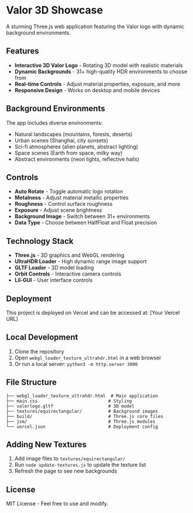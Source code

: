 # Valor 3D Showcase

A stunning Three.js web application featuring the Valor logo with dynamic background environments.

## Features

- **Interactive 3D Valor Logo** - Rotating 3D model with realistic materials
- **Dynamic Backgrounds** - 31+ high-quality HDR environments to choose from
- **Real-time Controls** - Adjust material properties, exposure, and more
- **Responsive Design** - Works on desktop and mobile devices

## Background Environments

The app includes diverse environments:
- Natural landscapes (mountains, forests, deserts)
- Urban scenes (Shanghai, city sunsets)
- Sci-fi atmospheres (alien planets, abstract lighting)
- Space scenes (Earth from space, milky way)
- Abstract environments (neon lights, reflective halls)

## Controls

- **Auto Rotate** - Toggle automatic logo rotation
- **Metalness** - Adjust material metallic properties
- **Roughness** - Control surface roughness
- **Exposure** - Adjust scene brightness
- **Background Image** - Switch between 31+ environments
- **Data Type** - Choose between HalfFloat and Float precision

## Technology Stack

- **Three.js** - 3D graphics and WebGL rendering
- **UltraHDR Loader** - High dynamic range image support
- **GLTF Loader** - 3D model loading
- **Orbit Controls** - Interactive camera controls
- **Lil-GUI** - User interface controls

## Deployment

This project is deployed on Vercel and can be accessed at: [Your Vercel URL]

## Local Development

1. Clone the repository
2. Open `webgl_loader_texture_ultrahdr.html` in a web browser
3. Or run a local server: `python3 -m http.server 3000`

## File Structure

```
├── webgl_loader_texture_ultrahdr.html  # Main application
├── main.css                           # Styling
├── valerlogo.gltf                     # 3D model
├── textures/equirectangular/          # Background images
├── build/                             # Three.js core files
├── jsm/                               # Three.js modules
└── vercel.json                        # Deployment config
```

## Adding New Textures

1. Add image files to `textures/equirectangular/`
2. Run `node update-textures.js` to update the texture list
3. Refresh the page to see new backgrounds

## License

MIT License - Feel free to use and modify.
